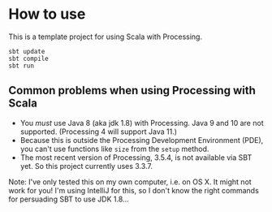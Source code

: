 # How to use

This is a template project for using Scala with Processing.

```
sbt update
sbt compile
sbt run
```

## Common problems when using Processing with Scala

- You _must_ use Java 8 (aka jdk 1.8) with Processing. Java 9 and 10 are not supported. (Processing 4 will support Java 11.)
- Because this is outside the Processing Development Environment (PDE), you can't use functions like `size` from the `setup` method.
- The most recent version of Processing, 3.5.4, is not available via SBT yet. So this project currently uses 3.3.7.

Note: I've only tested this on my own computer, i.e. on OS X. It might not work for you! I'm using IntelliJ for this, so I don't know the right commands for persuading SBT to use JDK 1.8...
